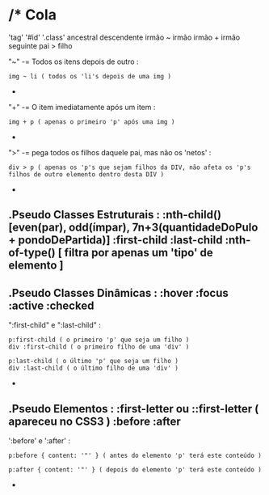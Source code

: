 /*
  Cola
========

'tag'
'#id'
'.class'
ancestral descendente
irmão ~ irmão
irmão + irmão seguinte
pai > filho

"~" -= Todos os itens depois de outro :

    img ~ li ( todos os 'li's depois de uma img )

-

"+" -= O item imediatamente após um item :

    img + p ( apenas o primeiro 'p' após uma img )

-

">" -= pega todos os filhos daquele pai, mas não os 'netos' :

    div > p ( apenas os 'p's que sejam filhos da DIV, não afeta os 'p's filhos de outro elemento dentro desta DIV )

-

.Pseudo Classes Estruturais :
    :nth-child() [even(par), odd(ímpar), 7n+3(quantidadeDoPulo + pondoDePartida)]
    :first-child
    :last-child
    :nth-of-type() [ filtra por apenas um 'tipo' de elemento ]
-

.Pseudo Classes Dinâmicas :
    :hover
    :focus
    :active
    :checked
-

":first-child" e ":last-child" :

    p:first-child ( o primeiro 'p' que seja um filho )
    div :first-child ( o primeiro filho de uma 'div' )

    p:last-child ( o último 'p' que seja um filho )
    div :last-child ( o último filho de uma 'div' )

-

.Pseudo Elementos :
    :first-letter ou ::first-letter ( apareceu no CSS3 )
    :before
    :after
-

':before' e ':after' :

    p:before { content: '"' } ( antes do elemento 'p' terá este conteúdo )

    p:after { content: '"' } ( depois do elemento 'p' terá este conteúdo )

-
